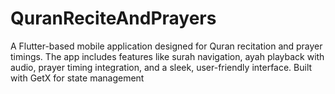 # QuranReciteAndPrayers
A Flutter-based mobile application designed for Quran recitation and prayer timings. The app includes features like surah navigation, ayah playback with audio, prayer timing integration, and a sleek, user-friendly interface. Built with GetX for state management
